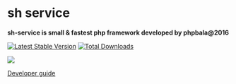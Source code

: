 # sh service

**sh-service is small & fastest php framework developed by phpbala@2016**

[![Latest Stable Version](https://poser.pugx.org/soava-lab/sh-service/v/stable)](https://packagist.org/packages/soava-lab/sh-service)
[![Total Downloads](https://poser.pugx.org/soava-lab/sh-service/downloads)](https://packagist.org/packages/soava-lab/sh-service)

<a href="http://phpbala.in" target="_blank"><img src="http://phpbala.in/wp-content/uploads/2017/02/cropped-soava-logo-1.png"></a>

<a href="http://phpbala.in/sh/docs" target="_blank">Developer guide</a>
